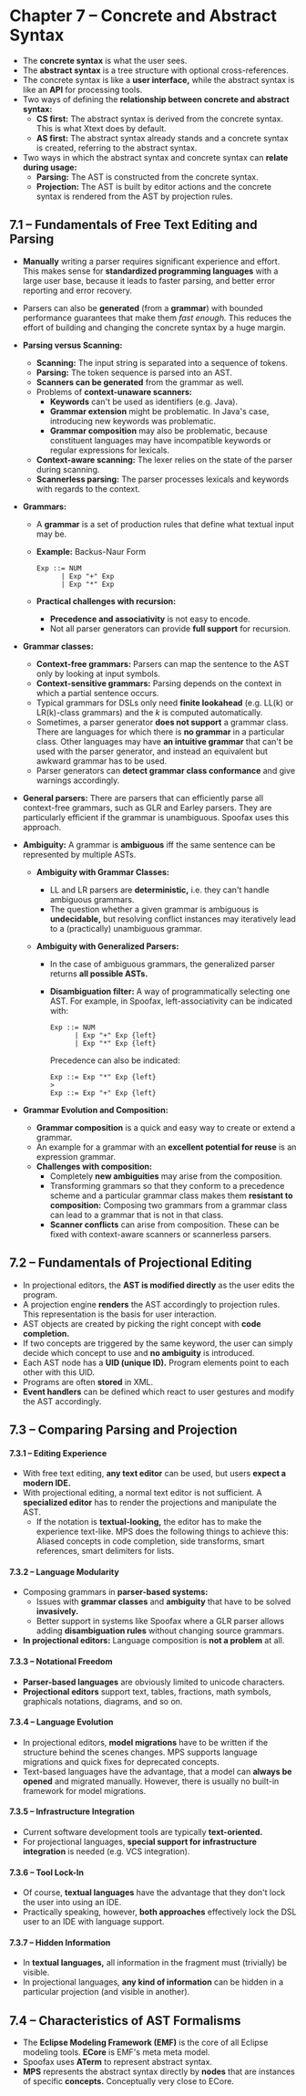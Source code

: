 # Chapter 7 – Concrete and Abstract Syntax

- The **concrete syntax** is what the user sees.
- The **abstract syntax** is a tree structure with optional cross-references.
- The concrete syntax is like a **user interface,** while the abstract syntax is like an **API** for processing tools.
- Two ways of defining the **relationship between concrete and abstract syntax:**
  - **CS first:** The abstract syntax is derived from the concrete syntax. This is what Xtext does by default.
  - **AS first:** The abstract syntax already stands and a concrete syntax is created, referring to the abstract syntax.
- Two ways in which the abstract syntax and concrete syntax can **relate during usage:**
  - **Parsing:** The AST is constructed from the concrete syntax.
  - **Projection:** The AST is built by editor actions and the concrete syntax is rendered from the AST by projection rules.



## 7.1 – Fundamentals of Free Text Editing and Parsing

- **Manually** writing a parser requires significant experience and effort. This makes sense for **standardized programming languages** with a large user base, because it leads to faster parsing, and better error reporting and error recovery.

- Parsers can also be **generated** (from a **grammar**) with bounded performance guarantees that make them *fast enough.* This reduces the effort of building and changing the concrete syntax by a huge margin.

- **Parsing versus Scanning:**

  - **Scanning:** The input string is separated into a sequence of tokens.
  - **Parsing:** The token sequence is parsed into an AST.
  - **Scanners can be generated** from the grammar as well.
  - Problems of **context-unaware scanners:**
    - **Keywords** can't be used as identifiers (e.g. Java).
    - **Grammar extension** might be problematic. In Java's case, introducing new keywords was problematic.
    - **Grammar composition** may also be problematic, because constituent languages may have incompatible keywords or regular expressions for lexicals.
  - **Context-aware scanning:** The lexer relies on the state of the parser during scanning.
  - **Scannerless parsing:** The parser processes lexicals and keywords with regards to the context.

- **Grammars:**

  - A **grammar** is a set of production rules that define what textual input may be.

  - **Example:** Backus-Naur Form

    ```
    Exp ::= NUM
          | Exp "+" Exp
          | Exp "*" Exp
    ```

  - **Practical challenges with recursion:**

    - **Precedence and associativity** is not easy to encode.
    - Not all parser generators can provide **full support** for recursion.

- **Grammar classes:**

  - **Context-free grammars:** Parsers can map the sentence to the AST only by looking at input symbols.
  - **Context-sensitive grammars:** Parsing depends on the context in which a partial sentence occurs.
  - Typical grammars for DSLs only need **finite lookahead** (e.g. LL(k) or LR(k)-class grammars) and the $k$ is computed automatically.
  - Sometimes, a parser generator **does not support** a grammar class. There are languages for which there is **no grammar** in a particular class. Other languages may have **an intuitive grammar** that can't be used with the parser generator, and instead an equivalent but awkward grammar has to be used.
  - Parser generators can **detect grammar class conformance** and give warnings accordingly.

- **General parsers:** There are parsers that can efficiently parse all context-free grammars, such as GLR and Earley parsers. They are particularly efficient if the grammar is unambiguous. Spoofax uses this approach.

- **Ambiguity:** A grammar is **ambiguous** iff the same sentence can be represented by multiple ASTs.

  - **Ambiguity with Grammar Classes:**

    - LL and LR parsers are **deterministic,** i.e. they can't handle ambiguous grammars.
    - The question whether a given grammar is ambiguous is **undecidable,** but resolving conflict instances may iteratively lead to a (practically) unambiguous grammar.

  - **Ambiguity with Generalized Parsers:** 

    - In the case of ambiguous grammars, the generalized parser returns **all possible ASTs.**

    - **Disambiguation filter:** A way of programmatically selecting one AST. For example, in Spoofax, left-associativity can be indicated with:

      ```
      Exp ::= NUM
            | Exp "+" Exp {left}
            | Exp "*" Exp {left}
      ```

      Precedence can also be indicated:

      ```
      Exp ::= Exp "*" Exp {left} 
      >
      Exp ::= Exp "+" Exp {left}
      ```

- **Grammar Evolution and Composition:**

  - **Grammar composition** is a quick and easy way to create or extend a grammar.
  - An example for a grammar with an **excellent potential for reuse** is an expression grammar.
  - **Challenges with composition:**
    - Completely **new ambiguities** may arise from the composition.
    - Transforming grammars so that they conform to a precedence scheme and a particular grammar class makes them **resistant to composition:** Composing two grammars from a grammar class can lead to a grammar that is not in that class.
    - **Scanner conflicts** can arise from composition. These can be fixed with context-aware scanners or scannerless parsers.



## 7.2 – Fundamentals of Projectional Editing

- In projectional editors, the **AST is modified directly** as the user edits the program.
- A projection engine **renders** the AST accordingly to projection rules. This representation is the basis for user interaction.
- AST objects are created by picking the right concept with **code completion.**
- If two concepts are triggered by the same keyword, the user can simply decide which concept to use and **no ambiguity** is introduced.
- Each AST node has a **UID (unique ID).** Program elements point to each other with this UID.
- Programs are often **stored** in XML.
- **Event handlers** can be defined which react to user gestures and modify the AST accordingly.



## 7.3 – Comparing Parsing and Projection

#### 7.3.1 – Editing Experience

- With free text editing, **any text editor** can be used, but users **expect a modern IDE.**
- With projectional editing, a normal text editor is not sufficient. A **specialized editor** has to render the projections and manipulate the AST.
  - If the notation is **textual-looking,** the editor has to make the experience text-like. MPS does the following things to achieve this: Aliased concepts in code completion, side transforms, smart references, smart delimiters for lists.

#### 7.3.2 – Language Modularity

- Composing grammars in **parser-based systems:**
  - Issues with **grammar classes** and **ambiguity** that have to be solved **invasively.**
  - Better support in systems like Spoofax where a GLR parser allows adding **disambiguation rules** without changing source grammars.
- **In projectional editors:** Language composition is **not a problem** at all.

#### 7.3.3 – Notational Freedom

- **Parser-based languages** are obviously limited to unicode characters. 
- **Projectional editors** support text, tables, fractions, math symbols, graphicals notations, diagrams, and so on.

#### 7.3.4 – Language Evolution

- In projectional editors, **model migrations** have to be written if the structure behind the scenes changes. MPS supports language migrations and quick fixes for deprecated concepts.
- Text-based languages have the advantage, that a model can **always be opened** and migrated manually. However, there is usually no built-in framework for model migrations.

#### 7.3.5 – Infrastructure Integration

- Current software development tools are typically **text-oriented.**
- For projectional languages, **special support for infrastructure integration** is needed (e.g. VCS integration).

#### 7.3.6 – Tool Lock-In

- Of course, **textual languages** have the advantage that they don't lock the user into using an IDE.
- Practically speaking, however, **both approaches** effectively lock the DSL user to an IDE with language support.

#### 7.3.7 – Hidden Information

- In **textual languages,** all information in the fragment must (trivially) be visible.
- In projectional languages, **any kind of information** can be hidden in a particular projection (and visible in another).



## 7.4 – Characteristics of AST Formalisms

- The **Eclipse Modeling Framework (EMF)** is the core of all Eclipse modeling tools. **ECore** is EMF's meta meta model.
- Spoofax uses **ATerm** to represent abstract syntax.
- **MPS** represents the abstract syntax directly by **nodes** that are instances of specific **concepts.** Conceptually very close to ECore.

